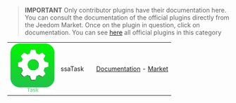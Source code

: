 
>**IMPORTANT**
>Only contributor plugins have their documentation here. You can consult the documentation of the official plugins directly from the Jeedom Market. Once on the plugin in question, click on documentation.
>You can see [here](https://market.jeedom.com/index.php?v=d&p=market&type=plugin&categorie=organisation) all official plugins in this category


| | | | |
|--- | --- | --- | ---|
|<img src="ssaTask/ssaTask_icon.png" class="pluginLogo" width="100" />|ssaTask||[Documentation](https://stephdocs.github.io/jeedomTask/) - [Market](https://market.jeedom.com/index.php?v=d&p=market_display&id=3112)|
